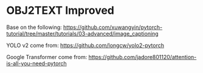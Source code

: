 # OBJ2TEXT Improved

Base on the following:
https://github.com/xuwangyin/pytorch-tutorial/tree/master/tutorials/03-advanced/image_captioning

YOLO v2 come from:
https://github.com/longcw/yolo2-pytorch

Google Transformer come from:
https://github.com/jadore801120/attention-is-all-you-need-pytorch
